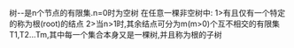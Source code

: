 树--是n个节点的有限集.n=0时为空树
在任意一棵非空树中:
1>有且仅有一个特定的称为根(root)的结点
2>当n>1时,其余结点可分为m(m>0)个互不相交的有限集T1,T2...Tm,其中每一个集合本身又是一棵树,并且称为根的子树








































